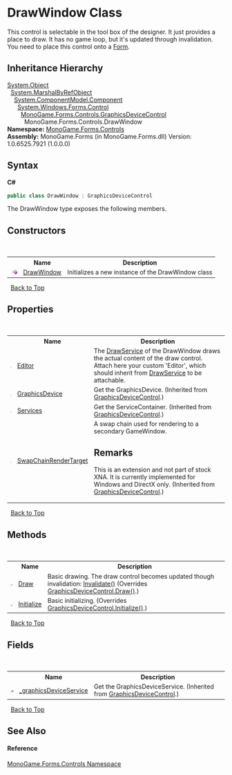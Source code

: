 # DrawWindow Class
 

This control is selectable in the tool box of the designer. It just provides a place to draw. It has no game loop, but it's updated through invalidation. You need to place this control onto a <a href="http://msdn2.microsoft.com/en-us/library/w4bcxb43" target="_blank">Form</a>.


## Inheritance Hierarchy
<a href="http://msdn2.microsoft.com/en-us/library/e5kfa45b" target="_blank">System.Object</a><br />&nbsp;&nbsp;<a href="http://msdn2.microsoft.com/en-us/library/w4302s1f" target="_blank">System.MarshalByRefObject</a><br />&nbsp;&nbsp;&nbsp;&nbsp;<a href="http://msdn2.microsoft.com/en-us/library/9wbadbce" target="_blank">System.ComponentModel.Component</a><br />&nbsp;&nbsp;&nbsp;&nbsp;&nbsp;&nbsp;<a href="http://msdn2.microsoft.com/en-us/library/36cd312w" target="_blank">System.Windows.Forms.Control</a><br />&nbsp;&nbsp;&nbsp;&nbsp;&nbsp;&nbsp;&nbsp;&nbsp;<a href="770e635d-4558-8f1d-4b1f-0020f03cd5ee">MonoGame.Forms.Controls.GraphicsDeviceControl</a><br />&nbsp;&nbsp;&nbsp;&nbsp;&nbsp;&nbsp;&nbsp;&nbsp;&nbsp;&nbsp;MonoGame.Forms.Controls.DrawWindow<br />
**Namespace:**&nbsp;<a href="8f23f06b-3612-edfa-0d1a-0a586d1c5911">MonoGame.Forms.Controls</a><br />**Assembly:**&nbsp;MonoGame.Forms (in MonoGame.Forms.dll) Version: 1.0.6525.7921 (1.0.0.0)

## Syntax

**C#**<br />
``` C#
public class DrawWindow : GraphicsDeviceControl
```

The DrawWindow type exposes the following members.


## Constructors
&nbsp;<table><tr><th></th><th>Name</th><th>Description</th></tr><tr><td>![Public method](media/pubmethod.gif "Public method")</td><td><a href="68127f4b-7da4-0c44-f4ce-cb54e396c0d3">DrawWindow</a></td><td>
Initializes a new instance of the DrawWindow class</td></tr></table>&nbsp;
<a href="#drawwindow-class">Back to Top</a>

## Properties
&nbsp;<table><tr><th></th><th>Name</th><th>Description</th></tr><tr><td>![Public property](media/pubproperty.gif "Public property")</td><td><a href="c140e19c-3ca7-f84b-3e00-16479c90dca0">Editor</a></td><td>
The <a href="5d951285-f30c-49cd-61f0-403145659820">DrawService</a> of the DrawWindow draws the actual content of the draw control. Attach here your custom 'Editor', which should inherit from <a href="5d951285-f30c-49cd-61f0-403145659820">DrawService</a> to be attachable.</td></tr><tr><td>![Public property](media/pubproperty.gif "Public property")</td><td><a href="626be498-0e97-5a36-0417-889298b3797b">GraphicsDevice</a></td><td>
Get the GraphicsDevice.
 (Inherited from <a href="770e635d-4558-8f1d-4b1f-0020f03cd5ee">GraphicsDeviceControl</a>.)</td></tr><tr><td>![Protected property](media/protproperty.gif "Protected property")</td><td><a href="82c81906-5328-762d-bcc1-bc53f9ad8953">Services</a></td><td>
Get the ServiceContainer.
 (Inherited from <a href="770e635d-4558-8f1d-4b1f-0020f03cd5ee">GraphicsDeviceControl</a>.)</td></tr><tr><td>![Public property](media/pubproperty.gif "Public property")</td><td><a href="3af18f31-0355-18ac-19bc-bd54f5296cb4">SwapChainRenderTarget</a></td><td>
A swap chain used for rendering to a secondary GameWindow. 

## Remarks
This is an extension and not part of stock XNA. It is currently implemented for Windows and DirectX only.
 (Inherited from <a href="770e635d-4558-8f1d-4b1f-0020f03cd5ee">GraphicsDeviceControl</a>.)</td></tr></table>&nbsp;
<a href="#drawwindow-class">Back to Top</a>

## Methods
&nbsp;<table><tr><th></th><th>Name</th><th>Description</th></tr><tr><td>![Protected method](media/protmethod.gif "Protected method")</td><td><a href="f5df0a51-0ad7-5ec9-bbe7-0af72fe47e26">Draw</a></td><td>
Basic drawing. The draw control becomes updated though invalidation: <a href="http://msdn2.microsoft.com/en-us/library/598t492a" target="_blank">Invalidate()</a>
 (Overrides <a href="1c6966f2-546c-326c-b1d1-8833fb97d95b">GraphicsDeviceControl.Draw()</a>.)</td></tr><tr><td>![Protected method](media/protmethod.gif "Protected method")</td><td><a href="3b2711b1-fad6-81cb-a2bf-3bdbe6b40cdd">Initialize</a></td><td>
Basic initializing.
 (Overrides <a href="aece9561-12d9-1960-1743-546da8cb488f">GraphicsDeviceControl.Initialize()</a>.)</td></tr></table>&nbsp;
<a href="#drawwindow-class">Back to Top</a>

## Fields
&nbsp;<table><tr><th></th><th>Name</th><th>Description</th></tr><tr><td>![Protected field](media/protfield.gif "Protected field")</td><td><a href="8cfb70d7-bcb7-f982-68f6-485d1bb446d4">_graphicsDeviceService</a></td><td>
Get the GraphicsDeviceService.
 (Inherited from <a href="770e635d-4558-8f1d-4b1f-0020f03cd5ee">GraphicsDeviceControl</a>.)</td></tr></table>&nbsp;
<a href="#drawwindow-class">Back to Top</a>

## See Also


#### Reference
<a href="8f23f06b-3612-edfa-0d1a-0a586d1c5911">MonoGame.Forms.Controls Namespace</a><br />